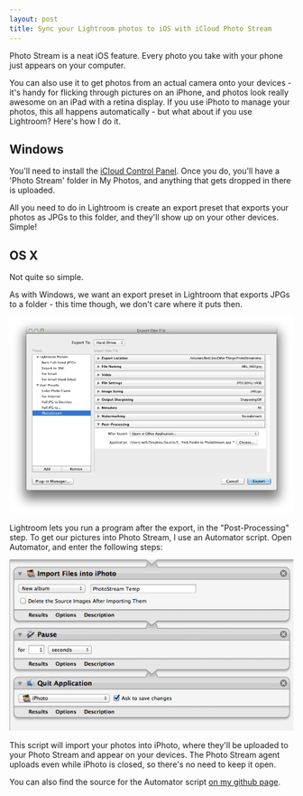 ```yaml
---
layout: post
title: Sync your Lightroom photos to iOS with iCloud Photo Stream
---
```


Photo Stream is a neat iOS feature. Every photo you take with your phone just appears on your computer.

You can also use it to get photos from an actual camera onto your devices - it's handy for flicking through pictures on an iPhone, and photos look really awesome on an iPad with a retina display. If you use iPhoto to manage your photos, this all happens automatically - but what about if you use Lightroom? Here's how I do it.

Windows
-------

You'll need to install the [iCloud Control Panel][icloud-windows]. Once you do, you'll have a 'Photo Stream' folder in My Photos, and anything that gets dropped in there is uploaded.

[icloud-windows]: http://www.apple.com/uk/icloud/setup/pc.html

All you need to do in Lightroom is create an export preset that exports your photos as JPGs to this folder, and they'll show up on your other devices. Simple!

OS X
----

Not quite so simple.

As with Windows, we want an export preset in Lightroom that exports JPGs to a folder - this time though, we don't care where it puts then.

<div class="img_wrap">
  <img class="img_wide dropshadow" src="/images/2013-06-16-lightroom_export_presets.png"/>
</div>

Lightroom lets you run a program after the export, in the "Post-Processing" step. To get our pictures into Photo Stream, I use an Automator script. Open Automator, and enter the following steps:

<div class="img_wrap">
  <img class="img_wide" src="/images/2013-06-16-folder_to_photostream.png"/>
</div>

This script will import your photos into iPhoto, where they'll be uploaded to your Photo Stream and appear on your devices. The Photo Stream agent uploads even while iPhoto is closed, so there's no need to keep it open.

You can also find the source for the Automator script [on my github page][github-applescripts].

[github-applescripts]: https://github.com/willdollman/applescripts

